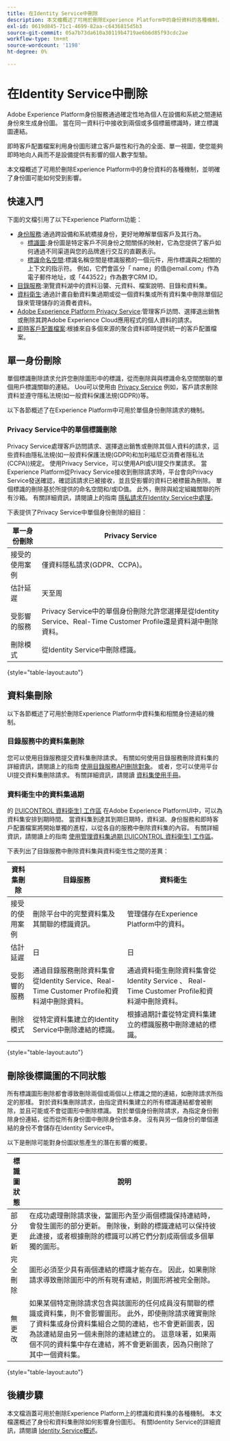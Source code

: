 ```yaml
---
title: 在Identity Service中刪除
description: 本文檔概述了可用於刪除Experience Platform中的身份資料的各種機制，並明確了身份圖可能如何受到影響。
exl-id: 0619d845-71c1-4699-82aa-c6436815d5b3
source-git-commit: 05a7b73da610a30119b4719ae6b6d85f93cdc2ae
workflow-type: tm+mt
source-wordcount: '1198'
ht-degree: 0%

---
```


# 在Identity Service中刪除

Adobe Experience Platform身份服務通過確定性地為個人在設備和系統之間連結身份來生成身份圖。 當在同一資料行中接收到兩個或多個標籤標識時，建立標識圖連結。

即時客戶配置檔案利用身份圖形建立客戶屬性和行為的全面、單一視圖，使您能夠即時地向人員而不是設備提供有影響的個人數字型驗。

本文檔概述了可用於刪除Experience Platform中的身份資料的各種機制，並明確了身份圖可能如何受到影響。

## 快速入門

下面的文檔引用了以下Experience Platform功能：

* [身份服務](home.md):通過跨設備和系統橋接身份，更好地瞭解單個客戶及其行為。
   * [標識圖](./ui/identity-graph-viewer.md):身份圖是特定客戶不同身份之間關係的映射，它為您提供了客戶如何通過不同渠道與您的品牌進行交互的直觀表示。
   * [標識命名空間](namespaces.md):標識名稱空間是標識服務的一個元件，用作標識與之相關的上下文的指示符。 例如，它們會區分「 name」的值<span>@email.com」作為電子郵件地址，或「443522」作為數字CRM ID。
* [目錄服務](../catalog/home.md):瀏覽資料湖中的資料沿襲、元資料、檔案說明、目錄和資料集。
* [資料衛生](../hygiene/home.md):通過計畫自動資料集過期或從一個資料集或所有資料集中刪除單個記錄來管理儲存的消費者資料。
* [Adobe Experience Platform Privacy Service](../privacy-service/home.md):管理客戶訪問、選擇退出銷售或刪除其跨Adobe Experience Cloud應用程式的個人資料的請求。
* [即時客戶配置檔案](../profile/home.md):根據來自多個來源的聚合資料即時提供統一的客戶配置檔案。

## 單一身份刪除

單個標識刪除請求允許您刪除圖形中的標識，從而刪除與與標識命名空間關聯的單個用戶標識關聯的連結。 Uou可以使用由 [Privacy Service](../privacy-service/home.md) 例如，客戶請求刪除資料並遵守隱私法規(如一般資料保護法規(GDPR))等。

以下各節概述了在Experience Platform中可用於單個身份刪除請求的機制。

### Privacy Service中的單個標識刪除

Privacy Service處理客戶訪問請求、選擇退出銷售或刪除其個人資料的請求，這些資料由隱私法規(如一般資料保護法規(GDPR)和加利福尼亞消費者隱私法(CCPA))規定。 使用Privacy Service，可以使用API或UI提交作業請求。 當Experience Platform從Privacy Service接收到刪除請求時，平台會向Privacy Service發送確認，確認該請求已被接收，並且受影響的資料已被標籤為刪除。 單個標識的刪除基於所提供的命名空間和/或ID值。 此外，刪除與給定組織關聯的所有沙箱。 有關詳細資訊，請閱讀上的指南 [隱私請求在Identity Service中處理](privacy.md)。

下表提供了Privacy Service中單個身份刪除的細目：

| 單一身份刪除 | Privacy Service |
| --- | --- |
| 接受的使用案例 | 僅資料隱私請求(GDPR、CCPA)。 |
| 估計延遲 | 天至周 |
| 受影響的服務 | Privacy Service中的單個身份刪除允許您選擇是從Identity Service、Real-Time Customer Profile還是資料湖中刪除資料。 |
| 刪除模式 | 從Identity Service中刪除標識。 |

{style="table-layout:auto"}

## 資料集刪除

以下各節概述了可用於刪除Experience Platform中資料集和相關身份連結的機制。

### 目錄服務中的資料集刪除

您可以使用目錄服務提交資料集刪除請求。 有關如何使用目錄服務刪除資料集的詳細資訊，請閱讀上的指南 [使用目錄服務API刪除對象](../catalog/api/delete-object.md)。 或者，您可以使用平台UI提交資料集刪除請求。 有關詳細資訊，請閱讀 [資料集使用手冊](../catalog/datasets/user-guide.md#delete-a-dataset)。

### 資料衛生中的資料集過期

的 [[!UICONTROL 資料衛生] 工作區](../hygiene/ui/overview.md) 在Adobe Experience PlatformUI中，可以為資料集安排到期時間。 當資料集到達其到期日期時，資料湖、身份服務和即時客戶配置檔案將開始單獨的進程，以從各自的服務中刪除資料集的內容。 有關詳細資訊，請閱讀上的指南 [使用管理資料集過期 [!UICONTROL 資料衛生] 工作區](../hygiene/ui/dataset-expiration.md)。

下表列出了目錄服務中刪除資料集與資料衛生性之間的差異：

| 資料集刪除 | 目錄服務 | 資料衛生 |
| --- | --- | --- |
| 接受的使用案例 | 刪除平台中的完整資料集及其關聯的標識資訊。 | 管理儲存在Experience Platform中的資料。 |
| 估計延遲 | 日 | 日 |
| 受影響的服務 | 通過目錄服務刪除資料集會從Identity Service、Real-Time Customer Profile和資料湖中刪除資料。 | 通過資料衛生刪除資料集會從Identity Service 、 Real-Time Customer Profile和資料湖中刪除資料。 |
| 刪除模式 | 從特定資料集建立的Identity Service中刪除連結的標識。 | 根據過期計畫從特定資料集建立的標識服務中刪除連結的標識。 |

{style="table-layout:auto"}

## 刪除後標識圖的不同狀態

所有標識圖形刪除都會導致刪除兩個或兩個以上標識之間的連結，如刪除請求所指定的那樣。 對於資料集刪除請求，由指定資料集建立的所有標識連結都會被刪除，並且可能或不會從圖形中刪除標識。 對於單個身份刪除請求，為指定身份刪除身份連結，從而從所有身份圖中刪除身份值本身。 沒有與另一個身份的單個連結的身份不會儲存在Identity Service中。

以下是刪除可能對身份圖狀態產生的潛在影響的概要。

| 標識圖狀態 | 說明 |
| --- | --- |
| 部分更新 | 在成功處理刪除請求後，當圖形內至少兩個標識保持連結時，會發生圖形的部分更新。 刪除後，剩餘的標識連結可以保持彼此連接，或者根據刪除的標識可以將它們分割成兩個或多個單獨的圖形。 |
| 完全刪除 | 圖形必須至少具有兩個連結的標識才能存在。 因此，如果刪除請求導致刪除圖形中的所有現有連結，則圖形將被完全刪除。 |
| 無更改 | 如果某個特定刪除請求包含與該圖形的任何成員沒有關聯的標識或資料集，則不會影響圖形。 此外，即使刪除請求確實刪除了資料集或身份資料集組合之間的連結，也不會更新圖表，因為該連結是由另一個未刪除的連結建立的。 這意味著，如果兩個不同的資料集中存在連結，將不會更新圖表，因為只刪除了其中一個資料集。 |

{style="table-layout:auto"}

## 後續步驟

本文檔涵蓋可用於刪除Experience Platform上的標識和資料集的各種機制。 本文檔還概述了身份和資料集刪除如何影響身份圖形。 有關Identity Service的詳細資訊，請閱讀 [Identity Service概述](home.md)。

<!--

You can use [Data hygiene](../hygiene/home.md) for data cleansing, removing anonymous data, or data minimization for the data that you have collected.

### Single identity deletion in the [!UICONTROL Data Hygiene] workspace

The [[!UICONTROL Data Hygiene] workspace](../hygiene/ui/overview.md) in the Platform UI allows you to delete consumer records that are participating in Identity Service and Real-Time Customer Profile. For a comprehensive guide on using the [!UICONTROL Data Hygiene] workspace, see the tutorial on [deleting consumer records](../hygiene/ui/record-delete.md).

The table below provides a breakdown of differences between single identity deletion in Privacy Service and Data hygiene:

| Single identity deletion | Privacy Service | Data hygiene |
| --- | --- | --- |
| Accepted use cases | Data privacy requests (GDPR, CCPA) only. | Management of data stored in Experience Platform. |
| Estimated latency | Days to weeks | Days |
| Services impacted | Single identity deletion in Privacy Service allows you to select whether data will be deleted from Identity Service, Real-Time Customer Profile, or data lake. | Single identity deletion in Data hygiene deletes the selected data across Identity Service, Real-Time Customer Profile, and data lake. |
| Deletion patterns | Delete an identity from Identity Service. | Delete an identity from Identity Service. |

-->
